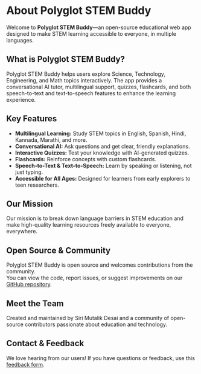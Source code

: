 # About Polyglot STEM Buddy

Welcome to **Polyglot STEM Buddy**—an open-source educational web app designed to make STEM learning accessible to everyone, in multiple languages.

## What is Polyglot STEM Buddy?

Polyglot STEM Buddy helps users explore Science, Technology, Engineering, and Math topics interactively. The app provides a conversational AI tutor, multilingual support, quizzes, flashcards, and both speech-to-text and text-to-speech features to enhance the learning experience.

## Key Features

- **Multilingual Learning:** Study STEM topics in English, Spanish, Hindi, Kannada, Marathi, and more.
- **Conversational AI:** Ask questions and get clear, friendly explanations.
- **Interactive Quizzes:** Test your knowledge with AI-generated quizzes.
- **Flashcards:** Reinforce concepts with custom flashcards.
- **Speech-to-Text & Text-to-Speech:** Learn by speaking or listening, not just typing.
- **Accessible for All Ages:** Designed for learners from early explorers to teen researchers.

## Our Mission

Our mission is to break down language barriers in STEM education and make high-quality learning resources freely available to everyone, everywhere.

## Open Source & Community

Polyglot STEM Buddy is open source and welcomes contributions from the community.  
You can view the code, report issues, or suggest improvements on our [GitHub repository](https://github.com/siridesai/PolyglotStemBuddy).

## Meet the Team

Created and maintained by Siri Mutalik Desai and a community of open-source contributors passionate about education and technology.

## Contact & Feedback

We love hearing from our users! If you have questions or feedback, use this [feedback form](https://forms.office.com/Pages/ResponsePage.aspx?id=DQSIkWdsW0yxEjajBLZtrQAAAAAAAAAAAAO__RbLz6NUMkFORzFEUDI4NjNTT0w5UEFSVFFCVlZSMi4u).

